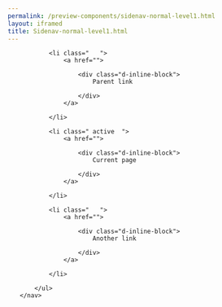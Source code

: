 ```yaml
--- 
permalink: /preview-components/sidenav-normal-level1.html
layout: iframed 
title: Sidenav-normal-level1.html
---
```

<div class="container mt-6 mb-6">
    <nav>
        <ul class="sidenav-list">

            <li class="   ">
                <a href="">

                    <div class="d-inline-block">
                        Parent link

                    </div>
                </a>

            </li>

            <li class=" active  ">
                <a href="">

                    <div class="d-inline-block">
                        Current page

                    </div>
                </a>

            </li>

            <li class="   ">
                <a href="">

                    <div class="d-inline-block">
                        Another link

                    </div>
                </a>

            </li>

        </ul>
    </nav>
</div>